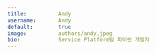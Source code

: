 ```yaml
---
title:          Andy
username:       Andy
default:        true
image:          authors/andy.jpeg
bio:            Service Platform팀 파이썬 개발자 
---
```

